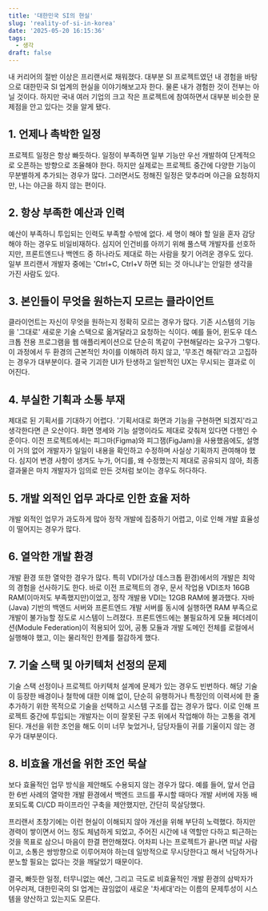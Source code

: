 ```yaml
---
title: '대한민국 SI의 현실'
slug: 'reality-of-si-in-korea'
date: '2025-05-20 16:15:36'
tags:
  - 생각
draft: false
---
```


내 커리어의 절반 이상은 프리랜서로 채워졌다. 대부분 SI 프로젝트였던 내 경험을 바탕으로 대한민국 SI 업계의 현실을 이야기해보고자 한다. 물론 내가 경험한 것이 전부는 아닐 것이다. 하지만 국내 여러 기업의 크고 작은 프로젝트에 참여하면서 대부분 비슷한 문제점을 안고 있다는 것을 알게 됐다.

## 1. 언제나 촉박한 일정

프로젝트 일정은 항상 빠듯하다. 일정이 부족하면 일부 기능만 우선 개발하여 단계적으로 오픈하는 방향으로 조율해야 한다. 하지만 실제로는 프로젝트 중간에 다양한 기능이 무분별하게 추가되는 경우가 많다. 그러면서도 정해진 일정은 맞추라며 야근을 요청하지만, 나는 야근을 하지 않는 편이다.

## 2. 항상 부족한 예산과 인력

예산이 부족하니 투입되는 인력도 부족할 수밖에 없다. 세 명이 해야 할 일을 혼자 감당해야 하는 경우도 비일비재하다. 심지어 인건비를 아끼기 위해 풀스택 개발자를 선호하지만, 프론트엔드나 백엔드 중 하나라도 제대로 하는 사람을 찾기 어려운 경우도 있다. 일부 프리랜서 개발자 중에는 'Ctrl+C, Ctrl+V 하면 되는 것 아니냐'는 안일한 생각을 가진 사람도 있다.

## 3. 본인들이 무엇을 원하는지 모르는 클라이언트

클라이언트는 자신이 무엇을 원하는지 정확히 모르는 경우가 많다. 기존 시스템의 기능을 '그대로' 새로운 기술 스택으로 옮겨달라고 요청하는 식이다. 예를 들어, 윈도우 데스크톱 전용 프로그램을 웹 애플리케이션으로 단순히 똑같이 구현해달라는 요구가 그렇다. 이 과정에서 두 환경의 근본적인 차이를 이해하려 하지 않고, '무조건 해줘!'라고 고집하는 경우가 대부분이다. 결국 기괴한 UI가 탄생하고 일반적인 UX는 무시되는 결과로 이어진다.

## 4. 부실한 기획과 소통 부재

제대로 된 기획서를 기대하기 어렵다. '기획서대로 화면과 기능을 구현하면 되겠지'라고 생각한다면 큰 오산이다. 화면 명세와 기능 설명이라도 제대로 갖춰져 있다면 다행인 수준이다. 이전 프로젝트에서는 피그마(Figma)와 피그잼(FigJam)을 사용했음에도, 설명이 거의 없어 개발자가 일일이 내용을 확인하고 수정하며 사실상 기획까지 관여해야 했다. 심지어 변경 사항이 생겨도 누가, 어디를, 왜 수정했는지 제대로 공유되지 않아, 최종 결과물은 마치 개발자가 임의로 만든 것처럼 보이는 경우도 허다하다.

## 5. 개발 외적인 업무 과다로 인한 효율 저하

개발 외적인 업무가 과도하게 많아 정작 개발에 집중하기 어렵고, 이로 인해 개발 효율성이 떨어지는 경우가 많다.

## 6. 열악한 개발 환경

개발 환경 또한 열악한 경우가 많다. 특히 VDI(가상 데스크톱 환경)에서의 개발은 최악의 경험을 선사하기도 한다. 바로 이전 프로젝트의 경우, 문서 작업용 VDI조차 16GB RAM(이마저도 부족했지만)이었고, 정작 개발용 VDI는 12GB RAM에 불과했다. 자바(Java) 기반의 백엔드 서버와 프론트엔드 개발 서버를 동시에 실행하면 RAM 부족으로 개발이 불가능할 정도로 시스템이 느려졌다. 프론트엔드에는 불필요하게 모듈 페더레이션(Module Federation)이 적용되어 있어, 공통 모듈과 개발 도메인 전체를 로컬에서 실행해야 했고, 이는 물리적인 한계를 절감하게 했다.

## 7. 기술 스택 및 아키텍처 선정의 문제

기술 스택 선정이나 프로젝트 아키텍처 설계에 문제가 있는 경우도 빈번하다. 해당 기술이 등장한 배경이나 철학에 대한 이해 없이, 단순히 유행하거나 특정인의 이력서에 한 줄 추가하기 위한 목적으로 기술을 선택하고 시스템 구조를 잡는 경우가 많다. 이로 인해 프로젝트 중간에 투입되는 개발자는 이미 잘못된 구조 위에서 작업해야 하는 고통을 겪게 된다. 개선을 위한 조언을 해도 이미 너무 늦었거나, 담당자들이 귀를 기울이지 않는 경우가 대부분이다.

## 8. 비효율 개선을 위한 조언 묵살

보다 효율적인 업무 방식을 제안해도 수용되지 않는 경우가 많다. 예를 들어, 앞서 언급한 6번 사례의 열악한 개발 환경에서 백엔드 코드를 푸시할 때마다 개발 서버에 자동 배포되도록 CI/CD 파이프라인 구축을 제안했지만, 간단히 묵살당했다.

프리랜서 초창기에는 이런 현실이 이해되지 않아 개선을 위해 부단히 노력했다. 하지만 경력이 쌓이면서 어느 정도 체념하게 되었고, 주어진 시간에 내 역할만 다하고 퇴근하는 것을 목표로 삼으니 마음이 한결 편안해졌다. 어차피 나는 프로젝트가 끝나면 떠날 사람이고, 소통은 쌍방향으로 이루어져야 하는데 일방적으로 무시당한다고 해서 낙담하거나 분노할 필요는 없다는 것을 깨달았기 때문이다.

결국, 빠듯한 일정, 터무니없는 예산, 그리고 극도로 비효율적인 개발 환경의 삼박자가 어우러져, 대한민국의 SI 업계는 끊임없이 새로운 '차세대'라는 이름의 문제투성이 시스템을 양산하고 있는지도 모른다.
